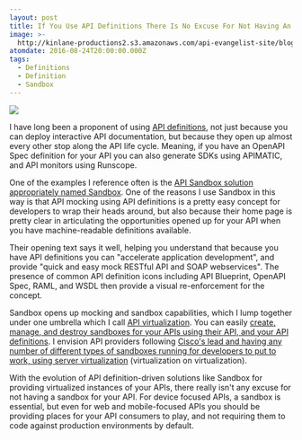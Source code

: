 ```yaml
---
layout: post
title: If You Use API Definitions There Is No Excuse For Not Having An API Sandbox
image: >-
  http://kinlane-productions2.s3.amazonaws.com/api-evangelist-site/blog/Sandbox_-_Quickly_create_REST_API_and_SOAP_mock_web_services.png
atomdate: 2016-08-24T20:00:00.000Z
tags:
  - Definitions
  - Definition
  - Sandbox
---
```

[![](http://kinlane-productions2.s3.amazonaws.com/api-evangelist-site/blog/Sandbox_-_Quickly_create_REST_API_and_SOAP_mock_web_services.png)](https://getsandbox.com)

I have long been a proponent of using [API definitions](http://definitions.apievangelist.com/), not just because you can deploy interactive API documentation, but because they open up almost every other stop along the API life cycle. Meaning, if you have an OpenAPI Spec definition for your API you can also generate SDKs using APIMATIC, and API monitors using Runscope. 

One of the examples I reference often is the [API Sandbox solution appropriately named Sandbox](https://getsandbox.com). One of the reasons I use Sandbox in this way is that API mocking using API definitions is a pretty easy concept for developers to wrap their heads around, but also because their home page is pretty clear in articulating the opportunities opened up for your API when you have machine-readable definitions available.

Their opening text says it well, helping you understand that because you have API definitions you can "accelerate application development", and provide "quick and easy mock RESTful API and SOAP webservices". The presence of common API definition icons including API Blueprint, OpenAPI Spec, RAML, and WSDL then provide a visual re-enforcement for the concept.

Sandbox opens up mocking and sandbox capabilities, which I lump together under one umbrella which I call [API virtualization](http://virtualization.apievangelist.com). You can easily [create, manage, and destroy sandboxes for your APIs using their API, and your API definitions](https://getsandbox.com/docs/api/overview). I envision API providers following [Cisco's lead and having any number of different types of sandboxes running for developers to put to work, using server virtualization](http://apievangelist.com/2016/08/19/providing-multiple-types-of-api-sandboxes-to-develop-against/) (virtualization on virtualization).

With the evolution of API definition-driven solutions like Sandbox for providing virtualized instances of your APIs, there really isn't any excuse for not having a sandbox for your API. For device focused APIs, a sandbox is essential, but even for web and mobile-focused APIs you should be providing places for your API consumers to play, and not requiring them to code against production environments by default.
